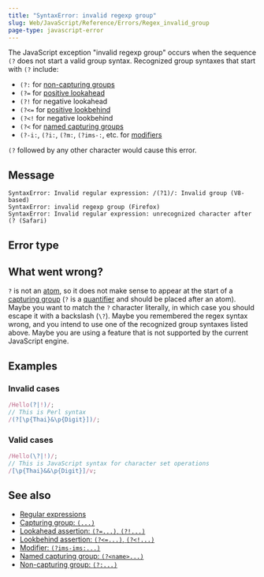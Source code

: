 ```yaml
---
title: "SyntaxError: invalid regexp group"
slug: Web/JavaScript/Reference/Errors/Regex_invalid_group
page-type: javascript-error
---
```




The JavaScript exception "invalid regexp group" occurs when the sequence `(?` does not start a valid group syntax. Recognized group syntaxes that start with `(?` include:

- `(?:` for [non-capturing groups](/Web/JavaScript/Reference/Regular_expressions/Non-capturing_group)
- `(?=` for [positive lookahead](/Web/JavaScript/Reference/Regular_expressions/Lookahead_assertion)
- `(?!` for negative lookahead
- `(?<=` for [positive lookbehind](/Web/JavaScript/Reference/Regular_expressions/Lookbehind_assertion)
- `(?<!` for negative lookbehind
- `(?<` for [named capturing groups](/Web/JavaScript/Reference/Regular_expressions/Named_capturing_group)
- `(?-i:`, `(?i:`, `(?m:`, `(?ims-:`, etc. for [modifiers](/Web/JavaScript/Reference/Regular_expressions/Modifier)

`(?` followed by any other character would cause this error.

## Message

```plain
SyntaxError: Invalid regular expression: /(?1)/: Invalid group (V8-based)
SyntaxError: invalid regexp group (Firefox)
SyntaxError: Invalid regular expression: unrecognized character after (? (Safari)
```

## Error type



## What went wrong?

`?` is not an [atom](/Web/JavaScript/Reference/Regular_expressions#atoms), so it does not make sense to appear at the start of a [capturing group](/Web/JavaScript/Reference/Regular_expressions/Capturing_group) (`?` is a [quantifier](/Web/JavaScript/Reference/Regular_expressions/Quantifier) and should be placed after an atom). Maybe you want to match the `?` character literally, in which case you should escape it with a backslash (`\?`). Maybe you remembered the regex syntax wrong, and you intend to use one of the recognized group syntaxes listed above. Maybe you are using a feature that is not supported by the current JavaScript engine.

## Examples

### Invalid cases

```js example-bad
/Hello(?|!)/;
// This is Perl syntax
/(?[\p{Thai}&\p{Digit}])/;
```

### Valid cases

```js example-good
/Hello(\?|!)/;
// This is JavaScript syntax for character set operations
/[\p{Thai}&&\p{Digit}]/v;
```

## See also

- [Regular expressions](/Web/JavaScript/Reference/Regular_expressions)
- [Capturing group: `(...)`](/Web/JavaScript/Reference/Regular_expressions/Capturing_group)
- [Lookahead assertion: `(?=...)`, `(?!...)`](/Web/JavaScript/Reference/Regular_expressions/Lookahead_assertion)
- [Lookbehind assertion: `(?<=...)`, `(?<!...)`](/Web/JavaScript/Reference/Regular_expressions/Lookbehind_assertion)
- [Modifier: `(?ims-ims:...)`](/Web/JavaScript/Reference/Regular_expressions/Modifier)
- [Named capturing group: `(?<name>...)`](/Web/JavaScript/Reference/Regular_expressions/Named_capturing_group)
- [Non-capturing group: `(?:...)`](/Web/JavaScript/Reference/Regular_expressions/Non-capturing_group)
